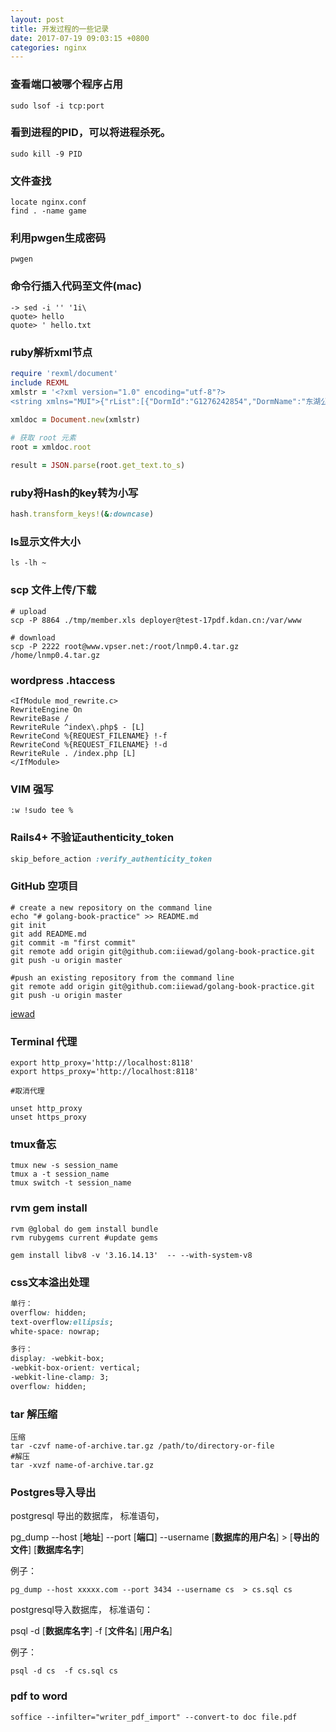 ```yaml
---
layout: post
title: 开发过程的一些记录
date: 2017-07-19 09:03:15 +0800
categories: nginx
---
```


### 查看端口被哪个程序占用
`sudo lsof -i tcp:port`

### 看到进程的PID，可以将进程杀死。
`sudo kill -9 PID`

### 文件查找
```
locate nginx.conf
find . -name game
```

### 利用pwgen生成密码
`pwgen`

### 命令行插入代码至文件(mac)
```shell
-> sed -i '' '1i\
quote> hello
quote> ' hello.txt
```

### ruby解析xml节点
```ruby
require 'rexml/document'
include REXML
xmlstr = '<?xml version="1.0" encoding="utf-8"?>
<string xmlns="MUI">{"rList":[{"DormId":"G1276242854","DormName":"东湖公寓","RoomId":"","RoomAccountID":""},{"DormId":"G1290492858","DormName":"丰泽公寓","RoomId":"","RoomAccountID":""},{"DormId":"G1283531903","DormName":"金岸公寓","RoomId":"","RoomAccountID":""},{"DormId":"G1252577939","DormName":"芷兰公寓","RoomId":"","RoomAccountID":""}],"Status":"1","Message":"请求成功","rowCount":4}</string>'

xmldoc = Document.new(xmlstr)
 
# 获取 root 元素
root = xmldoc.root

result = JSON.parse(root.get_text.to_s)

```

### ruby将Hash的key转为小写
```ruby
hash.transform_keys!(&:downcase)
```

### ls显示文件大小
```shell
ls -lh ~
```

### scp 文件上传/下载
```shell
# upload
scp -P 8864 ./tmp/member.xls deployer@test-17pdf.kdan.cn:/var/www

# download
scp -P 2222 root@www.vpser.net:/root/lnmp0.4.tar.gz /home/lnmp0.4.tar.gz
```

### wordpress .htaccess
```
<IfModule mod_rewrite.c>
RewriteEngine On
RewriteBase /
RewriteRule ^index\.php$ - [L]
RewriteCond %{REQUEST_FILENAME} !-f
RewriteCond %{REQUEST_FILENAME} !-d
RewriteRule . /index.php [L]
</IfModule>
```

### VIM 强写
```vim
:w !sudo tee %
```

### Rails4+ 不验证authenticity_token
```ruby
skip_before_action :verify_authenticity_token
```

### GitHub 空项目
```
# create a new repository on the command line
echo "# golang-book-practice" >> README.md
git init
git add README.md
git commit -m "first commit"
git remote add origin git@github.com:iiewad/golang-book-practice.git
git push -u origin master
```
```
#push an existing repository from the command line
git remote add origin git@github.com:iiewad/golang-book-practice.git
git push -u origin master
```
[iewad](https://iewad.me/)

### Terminal 代理
```shell
export http_proxy='http://localhost:8118'
export https_proxy='http://localhost:8118'

#取消代理

unset http_proxy
unset https_proxy
```

### tmux备忘
```
tmux new -s session_name
tmux a -t session_name
tmux switch -t session_name

```

### rvm gem install
```
rvm @global do gem install bundle
rvm rubygems current #update gems
```
```
gem install libv8 -v '3.16.14.13'  -- --with-system-v8
```

### css文本溢出处理
```css
单行：
overflow: hidden;
text-overflow:ellipsis;
white-space: nowrap;

多行：
display: -webkit-box;
-webkit-box-orient: vertical;
-webkit-line-clamp: 3;
overflow: hidden;
```

### tar 解压缩
```
压缩
tar -czvf name-of-archive.tar.gz /path/to/directory-or-file
#解压
tar -xvzf name-of-archive.tar.gz
```

### Postgres导入导出
postgresql 导出的数据库， 标准语句，

pg_dump --host [**地址**] --port [**端口**] --username [**数据库的用户名**] > [**导出的文件**] [**数据库名字**]

例子：
```
pg_dump --host xxxxx.com --port 3434 --username cs  > cs.sql cs
```

postgresql导入数据库， 标准语句：

psql -d [**数据库名字**] -f [**文件名**] [**用户名**]

例子：
```
psql -d cs  -f cs.sql cs
```

### pdf to word
```
soffice --infilter="writer_pdf_import" --convert-to doc file.pdf
```
